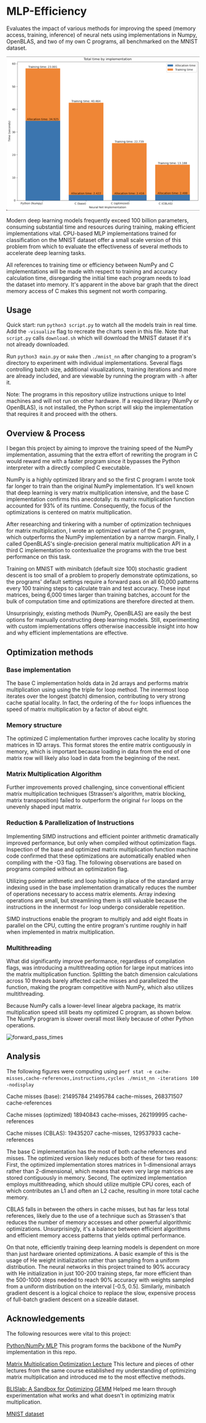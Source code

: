# MLP-Efficiency
Evaluates the impact of various methods for improving the speed (memory access, training, inference) of neural nets using implementations in Numpy, OpenBLAS, and two of 
my own C programs, all benchmarked on the MNIST dataset. 

![train_time.png](assets/total_vm.png)

Modern deep learning models frequently exceed 100 billion parameters, consuming substantial time and resources during training, making efficient implementations vital.
CPU-based MLP implementations trained for classification on the MNIST dataset offer a small scale version of this problem from which to evaluate the effectiveness of 
several methods to accelerate deep learning tasks. 

All references to training time or efficiency between NumPy and C implementations will be made with respect to training and accuracy calculation time, disregarding 
the initial time each program needs to load the dataset into memory. It's apparent in the above bar graph that the direct memory access of C makes this segment not worth 
comparing.

## Usage

Quick start: run `python3 script.py` to watch all the models train in real time. Add the `-visualize` flag to recreate the charts seen in this file. Note that `script.py` calls
`download.sh` which will download the MNIST dataset if it's not already downloaded.

Run `python3 main.py` or `make` then `./mnist_nn` after changing to a program's directory to experiment with individual implementations.
Several flags controlling batch size, additional visualizations, training iterations and more are already included, and are viewable by running the program with `-h` after it.

Note: The programs in this repository utilize instructions unique to Intel machines and will not run on other hardware. If a required library (NumPy or OpenBLAS), is not 
installed, the Python script will skip the implementation that requires it and proceed with the others.

## Overview & Process 

I began this project by aiming to improve the training speed of the NumPy implementation, assuming that the extra effort of rewriting the program in C would reward me with a 
faster program since it bypasses the Python interpreter with a directly compiled C executable. 

NumPy is a highly optimized library and so the first C program I wrote took far longer to train than the original NumPy implementation. 
It's well known that deep learning is very matrix multiplication intensive, and the base C implementation confirms this anecdotally: its matrix multiplication
function accounted for 93% of its runtime. Consequently, the focus of the optimizations is centered on matrix multiplication.

After researching and tinkering with a number of optimization techniques for matrix multiplication, I wrote an optimized variant of the C program, which outperforms the 
NumPy implementation by a narrow margin.
Finally, I called OpenBLAS's single-precision general matrix multiplication API in a third C implementation to contextualize the programs with the true best performance 
on this task.

Training on MNIST with minibatch (default size 100) stochastic gradient descent is too small of a problem to properly demonstrate optimizations, so
the programs' default settings require a forward pass on all 60,000 patterns every 100 training steps to calculate train and test accuracy. These input matrices, being 6,000 
times larger than training batches, account for the bulk of computation time and optimizations are therefore directed at them.

Unsurprisingly, existing methods (NumPy, OpenBLAS) are easily the best options for manually constructing deep learning models. Still, experimenting with custom 
implementations offers otherwise inaccessible insight into how and why efficient implementations are effective.  

## Optimization methods

### Base implementation
The base C implementation holds data in 2d arrays and performs matrix multiplication using using the triple for loop method. The innermost loop iterates over the longest
(batch) dimension, contributing to very strong cache spatial locality. In fact, the ordering of the `for` loops influences the speed of matrix multiplication by a factor of 
about eight.

### Memory structure
The optimized C implementation further improves cache locality by storing matrices in 1D arrays.
This format stores the entire matrix contiguously in memory, which is important because loading in data from the end of one matrix row will likely also load in data 
from the beginning of the next.

### Matrix Multiplication Algorithm
Further improvements proved challenging, since conventional efficient matrix multiplication techniques (Strassen's algorithm, matrix blocking, matrix transposition) 
failed to outperform the original `for` loops on the unevenly shaped input matrix. 

### Reduction & Parallelization of Instructions 
Implementing SIMD instructions and efficient pointer arithmetic dramatically improved performance, but only when compiled without optimization flags. 
Inspection of the base and optimized matrix multiplication function machine code confirmed that these optimizations are automatically enabled when compiling with the 
-O3 flag. The following observations are based on programs compiled without an optimization flag. 

Utilizing pointer arithmetic and loop hoisting in place of the standard array indexing used in the base implementation dramatically reduces the number of operations 
necessary to access matrix elements. Array indexing operations are small, but streamlining them is still valuable because the instructions in the innermost `for` loop 
undergo considerable repetition.

SIMD instructions enable the program to multiply and add eight floats in parallel on the CPU, cutting the entire program's runtime roughly in half when implemented in matrix
multiplication. 

### Multithreading
What did significantly improve performance, regardless of compilation flags, was introducing a multithreading option for large input matrices into the matrix 
multiplication function. Splitting the batch dimension calculations across 10 threads barely affected cache misses and parallelized the function, 
making the program competitive with NumPy, which also utilizes multithreading.

Because NumPy calls a lower-level linear algebra package, its matrix multiplication speed still beats my optimized C program, as shown below. The NumPy program is slower 
overall most likely because of other Python operations.

![forward_pass_times](VM_10_forward.png)

## Analysis

The following figures were computing using `perf stat -e cache-misses,cache-references,instructions,cycles ./mnist_nn -iterations 100 -nodisplay`

Cache misses (base): 21495784
21495784      cache-misses, 268371507      cache-references                                                      

Cache misses (optimized)
18940843      cache-misses, 262199995      cache-references                                             

Cache misses (CBLAS):
19435207      cache-misses, 129537933      cache-references                   

The base C implementation has the most of both cache references and misses. 
The optimized version likely reduces both of these for two reasons: First, the optimized
implementation stores matrices in 1-dimensional arrays rather than 2-dimensional, which means that even very large matrices are stored contiguously in memory. 
Second, The optimized implementation employs multithreading, which should utilize multiple CPU cores, each of which contributes an L1 and often an L2 cache, 
resulting in more total cache memory. 

CBLAS falls in between the others in cache misses, but has far less total references, likely due to the use of a technique such as Strassen's that reduces the number of 
memory accesses and other powerful algorithmic optimizations. Unsurprisingly, it's a balance between efficient algorithms and efficient memory access patterns that yields
optimal performance.

On that note, efficiently training deep learning models is dependent on more than just hardware oriented optimizations. A basic example of this is the usage of He weight
initialization rather than sampling from a uniform distribution. The neural networks in this project trained to 90% accuracy with He initialization in just 100-200 
training steps, far more efficient than the 500-1000 steps needed to reach 90% accuracy with weights sampled from a uniform distribution on the interval [-0.5, 0.5].
Similarly, minibatch gradient descent is a logical choice to replace the slow, expensive process of full-batch gradient descent on a sizeable dataset.

## Acknowledgements

The following resources were vital to this project:

[Python/NumPy MLP](https://www.kaggle.com/code/wwsalmon/simple-mnist-nn-from-scratch-numpy-no-tf-keras) This program forms the backbone of the NumPy implementation in this repo.

[Matrix Multiplication Optimization Lecture](https://ocw.mit.edu/courses/6-172-performance-engineering-of-software-systems-fall-2018/resources/lecture-1-intro-and-matrix-multiplication/) This lecture and pieces of other lectures from the same course established my understanding of optimizing matrix multiplication and introduced me to the most effective methods.

[BLISlab: A Sandbox for Optimizing GEMM](https://github.com/flame/blislab) Helped me learn through experimentation what works and what doesn't in optimizing matrix multiplication.

[MNIST dataset](https://pjreddie.com/projects/mnist-in-csv/)

